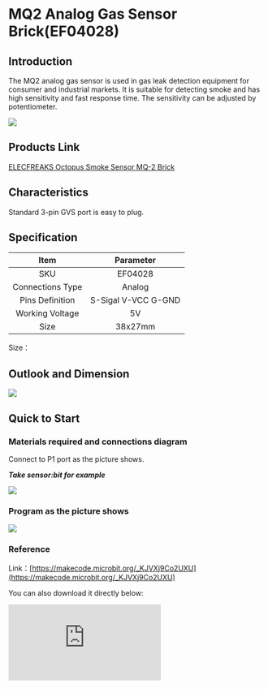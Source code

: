 ﻿# MQ2 Analog Gas Sensor Brick(EF04028)

## Introduction

The MQ2 analog gas sensor is used in gas leak detection equipment for consumer and industrial markets. It is suitable for detecting smoke and has high sensitivity and fast response time. The sensitivity can be adjusted by potentiometer.

![](https://wiki-media-ef.oss-cn-hongkong.aliyuncs.com/i18n/en/docusaurus-plugin-content-docs/current/microbit/sensor/octopus-sensors/sensor/images/04028_01.png)


## Products Link

[ELECFREAKS Octopus Smoke Sensor MQ-2 Brick](https://shop.elecfreaks.com/products/elecfreaks-octopus-smoke-sensor-mq-2-brick?_pos=1&_sid=8ce915c8a&_ss=r)


## Characteristics

 Standard 3-pin GVS port is easy to plug.
## Specification


Item | Parameter
:-: | :-:
SKU|EF04028
Connections Type|Analog
Pins Definition|S-Sigal V-VCC G-GND
Working Voltage|5V
Size|38x27mm


Size：

## Outlook and Dimension



![](https://wiki-media-ef.oss-cn-hongkong.aliyuncs.com/i18n/en/docusaurus-plugin-content-docs/current/microbit/sensor/octopus-sensors/sensor/images/04028_02.png)


## Quick to Start


### Materials required and connections diagram


 Connect to P1 port as the picture shows.

***Take sensor:bit for example***



![](https://wiki-media-ef.oss-cn-hongkong.aliyuncs.com/i18n/en/docusaurus-plugin-content-docs/current/microbit/sensor/octopus-sensors/sensor/images/04028_03.png)


### Program as the picture shows

![](https://wiki-media-ef.oss-cn-hongkong.aliyuncs.com/i18n/en/docusaurus-plugin-content-docs/current/microbit/sensor/octopus-sensors/sensor/images/04028_04.png)


### Reference
Link：[https://makecode.microbit.org/_KJVXj9Co2UXU](https://makecode.microbit.org/_KJVXj9Co2UXU)

You can also download it directly below:


<div
    style={{
        position: 'relative',
        paddingBottom: '60%',
        overflow: 'hidden',
    }}
>
    <iframe
        src="https://makecode.microbit.org/_KJVXj9Co2UXU"
        frameborder="0"
        sandbox="allow-popups allow-forms allow-scripts allow-same-origin"
        style={{
            position: 'absolute',
            width: '100%',
            height: '100%',
        }}
    />
</div>


### Result
 Preheat it for 10 minutes after connections, detect the smoke by approaching the probes to the smoke while the returned value is almost stable.
 With the change of the smoke, the returned value gets bigger with the growing of the smoke concentration.
## Relevant Cases


## Technical File
